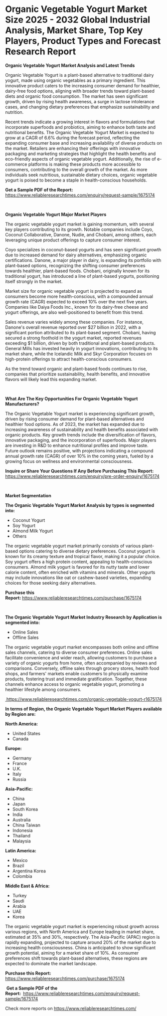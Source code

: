<p><h1>Organic Vegetable Yogurt Market Size 2025 - 2032 Global Industrial Analysis, Market Share, Top Key Players, Product Types and Forecast Research Report</h1></p><p><strong>Organic Vegetable Yogurt Market Analysis and Latest Trends</strong></p>
<p><p>Organic Vegetable Yogurt is a plant-based alternative to traditional dairy yogurt, made using organic vegetables as a primary ingredient. This innovative product caters to the increasing consumer demand for healthier, dairy-free food options, aligning with broader trends toward plant-based diets and organic food consumption. The market has seen significant growth, driven by rising health awareness, a surge in lactose intolerance cases, and changing dietary preferences that emphasize sustainability and nutrition.</p><p>Recent trends indicate a growing interest in flavors and formulations that incorporate superfoods and probiotics, aiming to enhance both taste and nutritional benefits. The Organic Vegetable Yogurt Market is expected to grow at a CAGR of 6.6% during the forecast period, reflecting the expanding consumer base and increasing availability of diverse products on the market. Retailers are enhancing their offerings with innovative packaging and marketing strategies that highlight the health benefits and eco-friendly aspects of organic vegetable yogurt. Additionally, the rise of e-commerce platforms is making these products more accessible to consumers, contributing to the overall growth of the market. As more individuals seek nutritious, sustainable dietary choices, organic vegetable yogurt is poised to become a staple in health-conscious households.</p></p>
<p><strong>Get a Sample PDF of the Report:&nbsp;</strong> <a href="https://www.reliableresearchtimes.com/enquiry/request-sample/1675174?utm_campaign=3281&utm_medium=2&utm_source=Github&utm_content=ia&utm_term=25032025&utm_id=organic-vegetable-yogurt">https://www.reliableresearchtimes.com/enquiry/request-sample/1675174</a></p>
<p>&nbsp;</p>
<p><strong>Organic Vegetable Yogurt Major Market Players</strong></p>
<p><p>The organic vegetable yogurt market is gaining momentum, with several key players contributing to its growth. Notable companies include Coyo, Coconut Collaborative, Danone, Nudie, and Chobani, among others, each leveraging unique product offerings to capture consumer interest.</p><p>Coyo specializes in coconut-based yogurts and has seen significant growth due to increased demand for dairy alternatives, emphasizing organic certifications. Danone, a major player in dairy, is expanding its portfolio with plant-based options, recognizing the shifting consumer preferences towards healthier, plant-based foods. Chobani, originally known for its traditional yogurt, has introduced a line of plant-based yogurts, positioning itself strongly in the market.</p><p>Market size for organic vegetable yogurt is projected to expand as consumers become more health-conscious, with a compounded annual growth rate (CAGR) expected to exceed 10% over the next five years. Companies like Daiya Foods Inc., known for its dairy-free cheese and yogurt offerings, are also well-positioned to benefit from this trend.</p><p>Sales revenue varies widely among these companies. For instance, Danone's overall revenue reported over $27 billion in 2022, with a significant portion attributed to its plant-based segment. Chobani, having secured a strong foothold in the yogurt market, reported revenues exceeding $1 billion, driven by both traditional and plant-based products. General Mills has invested heavily in yogurt innovations, contributing to its market share, while the Icelandic Milk and Skyr Corporation focuses on high-protein offerings to attract health-conscious consumers.</p><p>As the trend toward organic and plant-based foods continues to rise, companies that prioritize sustainability, health benefits, and innovative flavors will likely lead this expanding market.</p></p>
<p>&nbsp;</p>
<p><strong>What Are The Key Opportunities For Organic Vegetable Yogurt Manufacturers?</strong></p>
<p><p>The Organic Vegetable Yogurt market is experiencing significant growth, driven by rising consumer demand for plant-based alternatives and healthier food options. As of 2023, the market has expanded due to increasing awareness of sustainability and health benefits associated with organic products. Key growth trends include the diversification of flavors, innovative packaging, and the incorporation of superfoods. Major players are investing in R&D to enhance nutritional profiles and improve taste. Future outlook remains positive, with projections indicating a compound annual growth rate (CAGR) of over 10% in the coming years, fueled by a growing focus on wellness and environmental consciousness.</p></p>
<p><strong>Inquire or Share Your Questions If Any Before Purchasing This Report:</strong> <a href="https://www.reliableresearchtimes.com/enquiry/pre-order-enquiry/1675174?utm_campaign=3281&utm_medium=2&utm_source=Github&utm_content=ia&utm_term=25032025&utm_id=organic-vegetable-yogurt">https://www.reliableresearchtimes.com/enquiry/pre-order-enquiry/1675174</a></p>
<p>&nbsp;</p>
<p><strong>Market Segmentation</strong></p>
<p><strong>The Organic Vegetable Yogurt Market Analysis by types is segmented into:</strong></p>
<p><ul><li>Coconut Yogurt</li><li>Soy Yogurt</li><li>Almond Milk Yogurt</li><li>Others</li></ul></p>
<p><p>The organic vegetable yogurt market primarily consists of various plant-based options catering to diverse dietary preferences. Coconut yogurt is known for its creamy texture and tropical flavor, making it a popular choice. Soy yogurt offers a high protein content, appealing to health-conscious consumers. Almond milk yogurt is favored for its nutty taste and lower calorie content, often enriched with vitamins and minerals. Other yogurts may include innovations like oat or cashew-based varieties, expanding choices for those seeking dairy alternatives.</p></p>
<p><strong>Purchase this Report:&nbsp;</strong><a href="https://www.reliableresearchtimes.com/purchase/1675174?utm_campaign=3281&utm_medium=2&utm_source=Github&utm_content=ia&utm_term=25032025&utm_id=organic-vegetable-yogurt">https://www.reliableresearchtimes.com/purchase/1675174</a></p>
<p>&nbsp;</p>
<p><strong>The Organic Vegetable Yogurt Market Industry Research by Application is segmented into:</strong></p>
<p><ul><li>Online Sales</li><li>Offline Sales</li></ul></p>
<p><p>The organic vegetable yogurt market encompasses both online and offline sales channels, catering to diverse consumer preferences. Online sales facilitate convenience and wider reach, allowing customers to purchase a variety of organic yogurts from home, often accompanied by reviews and comparisons. Conversely, offline sales through grocery stores, health food shops, and farmers' markets enable customers to physically examine products, fostering trust and immediate gratification. Together, these channels enhance access to organic vegetable yogurt, promoting a healthier lifestyle among consumers.</p></p>
<p><a href="https://www.reliableresearchtimes.com/organic-vegetable-yogurt-r1675174?utm_campaign=3281&utm_medium=2&utm_source=Github&utm_content=ia&utm_term=25032025&utm_id=organic-vegetable-yogurt">&nbsp;https://www.reliableresearchtimes.com/organic-vegetable-yogurt-r1675174</a></p>
<p><strong>In terms of Region, the Organic Vegetable Yogurt Market Players available by Region are:</strong></p>
<p>
    <p> <strong> North America: </strong>
        <ul>
            <li>United States</li>
            <li>Canada</li>
        </ul>
        </p> 
    <p> <strong> Europe: </strong>
        <ul>
            <li>Germany</li>
            <li>France</li>
            <li>U.K.</li>
            <li>Italy</li>
            <li>Russia</li>
        </ul>
        </p> 
    <p> <strong> Asia-Pacific: </strong>
        <ul>
            <li>China</li>
            <li>Japan</li>
            <li>South Korea</li>
            <li>India</li>
            <li>Australia</li>
            <li>China Taiwan</li>
            <li>Indonesia</li>
            <li>Thailand</li>
            <li>Malaysia</li>
        </ul>
        </p> 
    <p> <strong> Latin America: </strong>
        <ul>
            <li>Mexico</li>
            <li>Brazil</li>
            <li>Argentina Korea</li>
            <li>Colombia</li>
        </ul>
        </p> 
    <p> <strong> Middle East & Africa: </strong>
        <ul>
            <li>Turkey</li>
            <li>Saudi</li>
            <li>Arabia</li>
            <li>UAE</li>
            <li>Korea</li>
        </ul>
    </p>
    </p>
<p><p>The organic vegetable yogurt market is experiencing robust growth across various regions, with North America and Europe leading in market share, estimated at 35% and 30%, respectively. The Asia-Pacific (APAC) region is rapidly expanding, projected to capture around 20% of the market due to increasing health consciousness. China is anticipated to show significant growth potential, aiming for a market share of 10%. As consumer preferences shift towards plant-based alternatives, these regions are expected to dominate the market landscape.</p></p>
<p><strong>Purchase this Report: </strong><a href="https://www.reliableresearchtimes.com/purchase/1675174?utm_campaign=3281&utm_medium=2&utm_source=Github&utm_content=ia&utm_term=25032025&utm_id=organic-vegetable-yogurt">https://www.reliableresearchtimes.com/purchase/1675174</a></p>
<p>&nbsp;<strong>Get a Sample PDF of the Report:&nbsp;&nbsp;</strong><a href="https://www.reliableresearchtimes.com/enquiry/request-sample/1675174?utm_campaign=3281&utm_medium=2&utm_source=Github&utm_content=ia&utm_term=25032025&utm_id=organic-vegetable-yogurt">https://www.reliableresearchtimes.com/enquiry/request-sample/1675174</a></p>
<p><strong></strong></p>
<p>Check more reports on <a href="https://www.reliableresearchtimes.com/?utm_campaign=3281&utm_medium=2&utm_source=Github&utm_content=ia&utm_term=25032025&utm_id=organic-vegetable-yogurt">https://www.reliableresearchtimes.com/</a></p>
